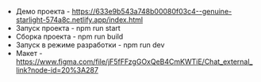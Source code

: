 - Демо проекта - https://633e9b543a748b00080f03c4--genuine-starlight-574a8c.netlify.app/index.html
- Запуск проекта - npm run start
- Сборка проекта - npm run build
- Запуск в режиме разработки - npm run dev
- Макет - https://www.figma.com/file/jF5fFFzgGOxQeB4CmKWTiE/Chat_external_link?node-id=20%3A287

